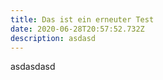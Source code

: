 ```yaml
---
title: Das ist ein erneuter Test
date: 2020-06-28T20:57:52.732Z
description: asdasd
---
```

asdasdasd